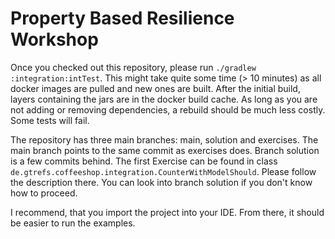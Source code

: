 # Property Based Resilience Workshop

Once you checked out this repository, please run `./gradlew :integration:intTest`. This might take quite some time (> 10 minutes) 
as all docker images are pulled and new ones are built. After the initial build, layers containing the jars are in the docker build
cache. As long as you are not adding or removing dependencies, a rebuild should be much less costly. Some tests will fail.

The repository has three main branches: main, solution and exercises. The main branch points to the same commit as exercises does.
Branch solution is a few commits behind. The first Exercise can be found in class `de.gtrefs.coffeeshop.integration.CounterWithModelShould`.
Please follow the description there. You can look into branch solution if you don't know how to proceed.

I recommend, that you import the project into your IDE. From there, it should be easier to run the examples.

